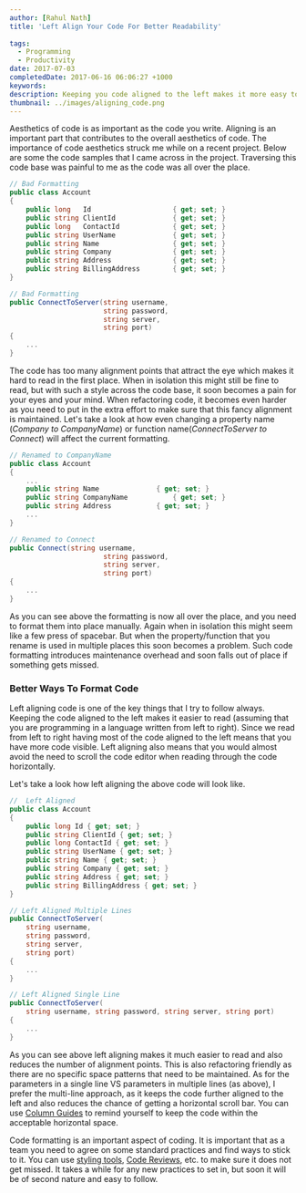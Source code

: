 ```yaml
---
author: [Rahul Nath]
title: 'Left Align Your Code For Better Readability'
  
tags:
  - Programming
  - Productivity
date: 2017-07-03
completedDate: 2017-06-16 06:06:27 +1000
keywords:
description: Keeping you code aligned to the left makes it more easy to read and refactor.
thumbnail: ../images/aligning_code.png
---
```


Aesthetics of code is as important as the code you write. Aligning is an important part that contributes to the overall aesthetics of code. The importance of code aesthetics struck me while on a recent project. Below are some the code samples that I came across in the project. Traversing this code base was painful to me as the code was all over the place.

```csharp
// Bad Formatting
public class Account
{
    public long   Id                    { get; set; }
    public string ClientId              { get; set; }
    public long   ContactId             { get; set; }
    public string UserName              { get; set; }
    public string Name                  { get; set; }
    public string Company               { get; set; }
    public string Address               { get; set; }
    public string BillingAddress        { get; set; }
}
```

```csharp
// Bad Formatting
public ConnectToServer(string username,
                       string password,
                       string server,
                       string port)
{
    ...
}
```

The code has too many alignment points that attract the eye which makes it hard to read in the first place. When in isolation this might still be fine to read, but with such a style across the code base, it soon becomes a pain for your eyes and your mind. When refactoring code, it becomes even harder as you need to put in the extra effort to make sure that this fancy alignment is maintained. Let's take a look at how even changing a property name (_Company to CompanyName_) or function name(_ConnectToServer to Connect_) will affect the current formatting.

```csharp
// Renamed to CompanyName
public class Account
{
    ...
    public string Name              { get; set; }
    public string CompanyName           { get; set; }
    public string Address           { get; set; }
    ...
}
```

```csharp
// Renamed to Connect
public Connect(string username,
                       string password,
                       string server,
                       string port)
{
    ...
}
```

As you can see above the formatting is now all over the place, and you need to format them into place manually. Again when in isolation this might seem like a few press of spacebar. But when the property/function that you rename is used in multiple places this soon becomes a problem. Such code formatting introduces maintenance overhead and soon falls out of place if something gets missed.

### Better Ways To Format Code

Left aligning code is one of the key things that I try to follow always. Keeping the code aligned to the left makes it easier to read (assuming that you are programming in a language written from left to right). Since we read from left to right having most of the code aligned to the left means that you have more code visible. Left aligning also means that you would almost avoid the need to scroll the code editor when reading through the code horizontally.

Let's take a look how left aligning the above code will look like.

```csharp
//  Left Aligned
public class Account
{
    public long Id { get; set; }
    public string ClientId { get; set; }
    public long ContactId { get; set; }
    public string UserName { get; set; }
    public string Name { get; set; }
    public string Company { get; set; }
    public string Address { get; set; }
    public string BillingAddress { get; set; }
}
```

```csharp
// Left Aligned Multiple Lines
public ConnectToServer(
    string username,
    string password,
    string server,
    string port)
{
    ...
}
```

```csharp
// Left Aligned Single Line
public ConnectToServer(
    string username, string password, string server, string port)
{
    ...
}
```

As you can see above left aligning makes it much easier to read and also reduces the number of alignment points. This is also refactoring friendly as there are no specific space patterns that need to be maintained. As for the parameters in a single line VS parameters in multiple lines (as above), I prefer the multi-line approach, as it keeps the code further aligned to the left and also reduces the chance of getting a horizontal scroll bar. You can use [Column Guides](http://www.rahulpnath.com/blog/introducing-code-formatting-into-a-large-codebase/) to remind yourself to keep the code within the acceptable horizontal space.

Code formatting is an important aspect of coding. It is important that as a team you need to agree on some standard practices and find ways to stick to it. You can use [styling tools](http://www.rahulpnath.com/blog/introducing-code-formatting-into-a-large-codebase/), [Code Reviews](http://www.rahulpnath.com/blog/code-review/), etc. to make sure it does not get missed. It takes a while for any new practices to set in, but soon it will be of second nature and easy to follow.
